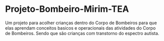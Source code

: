 # Projeto-Bombeiro-Mirim-TEA
Um projeto para acolher crianças dentro do Corpo de Bombeiros para que elas aprendam conceitos basicos e operacionais das atividades do Corpo de Bombeiros. Sendo que são crianças com transtorno do espectro autista.
